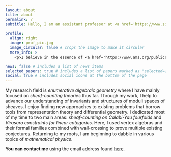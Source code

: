 ```yaml
---
layout: about
title: about
permalink: /
subtitle: Hello, I am an assistant professor at <a href='https://www.simis.cn/'>SIMIS</a> and <a href='https://www.fudan.edu.cn/en/'>Fudan University</a>. I did my PhD with Dominic Joyce at the University of Oxford.

profile:
  align: right
  image: prof_pic.jpg
  image_circular: false # crops the image to make it circular
  more_info: >
    <p>I believe in the essence of <a href='https://www.ams.org/publications/journals/notices/201610/rnoti-p1164.pdf'>Ardila's Axioms</a>.</p>

news: false # includes a list of news items
selected_papers: true # includes a list of papers marked as "selected={true}"
social: true # includes social icons at the bottom of the page
---
```


My research field is _enumerative algebraic geometry_ where I have mainly focused on _sheaf-counting theories_ thus far. Through my work, I help to advance our understanding of invariants and structures of moduli spaces of sheaves. I enjoy finding new approaches to existing problems that borrow tools from representation theory and differential geometry. I dedicated most of my time to two main areas: _sheaf-counting on Calabi-Yau fourfolds_ and _Virasoro constraints for linear categories_. Here, I used vertex algebras and their formal families combined with wall-crossing to prove multiple existing conjectures. Returning to my roots, I am beginning to dabble in various topics of _mathematical physics_.

 **You can contact me** using the email address found [here](https://www.math.sinica.edu.tw/f59addca-1da6-47fd-9bb8-18d087da6088/pages/20#). 
